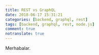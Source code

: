 ```yaml
---
title: REST vs GraphQL
date: 2018-06-17 15:31:21
categories: [backend, graphql, rest]
tags: [backend, graphql, rest, node.js]
comment: true
notranslate: true
---
```


Merhabalar.
